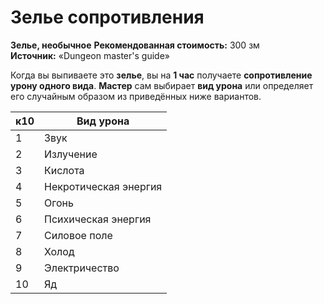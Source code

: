 # Зелье сопротивления

**Зелье, необычное**
**Рекомендованная стоимость:** 300 зм
**Источник:** «Dungeon master's guide»

Когда вы выпиваете это **зелье**, вы на **1 час** получаете **сопротивление урону одного вида**. **Мастер** сам выбирает **вид урона** или определяет его случайным образом из приведённых ниже вариантов.

| к10 | Вид урона             |
| --- | --------------------- |
| 1   | Звук                  |
| 2   | Излучение             |
| 3   | Кислота               |
| 4   | Некротическая энергия |
| 5   | Огонь                 |
| 6   | Психическая энергия   |
| 7   | Силовое поле          |
| 8   | Холод                 |
| 9   | Электричество         |
| 10  | Яд                    |